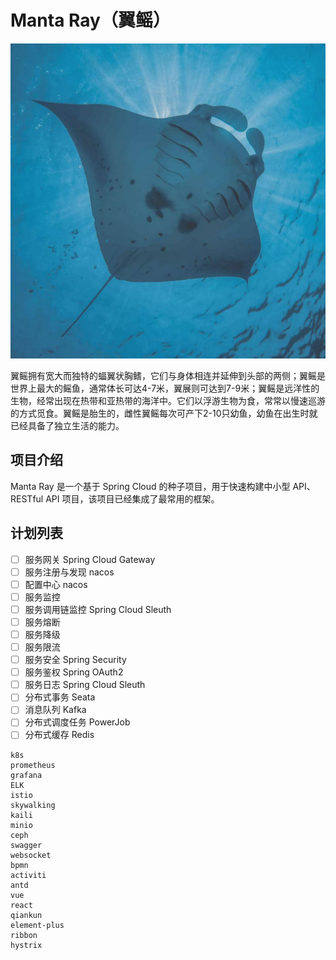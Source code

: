 # Manta Ray（翼鳐）

![翼鳐](./doc/978d2312a7154c5790d30cfb51ae9bcd.jpeg)

翼鳐拥有宽大而独特的蝠翼状胸鳍，它们与身体相连并延伸到头部的两侧；翼鳐是世界上最大的鳐鱼，通常体长可达4-7米，翼展则可达到7-9米；翼鳐是远洋性的生物，经常出现在热带和亚热带的海洋中。它们以浮游生物为食，常常以慢速巡游的方式觅食。翼鳐是胎生的，雌性翼鳐每次可产下2-10只幼鱼，幼鱼在出生时就已经具备了独立生活的能力。

## 项目介绍

Manta Ray 是一个基于 Spring Cloud 的种子项目，用于快速构建中小型 API、RESTful API 项目，该项目已经集成了最常用的框架。

## 计划列表

- [ ] 服务网关 Spring Cloud Gateway
- [ ] 服务注册与发现 nacos
- [ ] 配置中心 nacos
- [ ] 服务监控
- [ ] 服务调用链监控 Spring Cloud Sleuth
- [ ] 服务熔断
- [ ] 服务降级
- [ ] 服务限流
- [ ] 服务安全 Spring Security
- [ ] 服务鉴权 Spring OAuth2
- [ ] 服务日志 Spring Cloud Sleuth
- [ ] 分布式事务 Seata
- [ ] 消息队列 Kafka
- [ ] 分布式调度任务 PowerJob
- [ ] 分布式缓存 Redis

```text
k8s
prometheus
grafana
ELK
istio
skywalking
kaili
minio
ceph
swagger
websocket
bpmn
activiti
antd
vue
react
qiankun
element-plus
ribbon
hystrix
```


